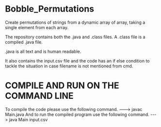 # Bobble_Permutations
Create permutations  of strings from a dynamic array of array, taking a single element from each array.

The repository contains both the .java and .class files.
A .class file is a compiled .java file.

.java is all text and is human readable.

It also contains the input.csv file and the code has an if else condition to tackle the situation in case filename is not mentioned from cmd.

# COMPILE AND RUN ON THE COMMAND LINE
To compile the code please use the following command.
                   ---> javac Main.java
And to run the compiled program use the following command.
                  --->  java Main input.csv

